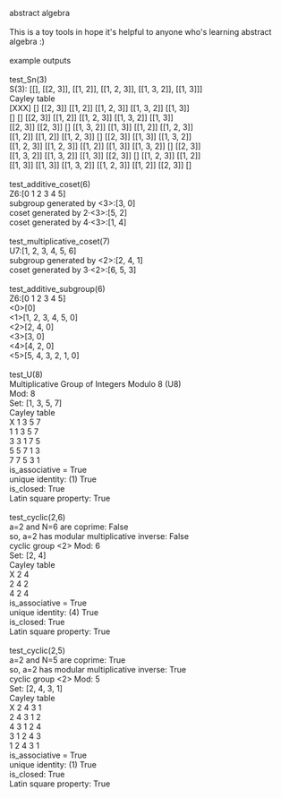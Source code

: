 abstract algebra<br /><br />This is a toy tools in hope it's helpful to anyone who's learning abstract algebra :)<br /><br />example outputs<br /><br />test_Sn(3)<br />S(3): [[], [[2, 3]], [[1, 2]], [[1, 2, 3]], [[1, 3, 2]], [[1, 3]]]<br />Cayley table<br />      [XXX]          []    [[2, 3]]    [[1, 2]] [[1, 2, 3]] [[1, 3, 2]]    [[1, 3]]<br />         []          []    [[2, 3]]    [[1, 2]] [[1, 2, 3]] [[1, 3, 2]]    [[1, 3]]<br />   [[2, 3]]    [[2, 3]]          [] [[1, 3, 2]]    [[1, 3]]    [[1, 2]] [[1, 2, 3]]<br />   [[1, 2]]    [[1, 2]] [[1, 2, 3]]          []    [[2, 3]]    [[1, 3]] [[1, 3, 2]]<br />[[1, 2, 3]] [[1, 2, 3]]    [[1, 2]]    [[1, 3]] [[1, 3, 2]]          []    [[2, 3]]<br />[[1, 3, 2]] [[1, 3, 2]]    [[1, 3]]    [[2, 3]]          [] [[1, 2, 3]]    [[1, 2]]<br />   [[1, 3]]    [[1, 3]] [[1, 3, 2]] [[1, 2, 3]]    [[1, 2]]    [[2, 3]]          []<br /><br />test_additive_coset(6)<br />Z6:[0 1 2 3 4 5]<br />subgroup generated by <3>:[3, 0]<br />coset generated by 2·<3>:[5, 2]<br />coset generated by 4·<3>:[1, 4]<br /><br />test_multiplicative_coset(7)<br />U7:[1, 2, 3, 4, 5, 6]<br />subgroup generated by <2>:[2, 4, 1]<br />coset generated by 3·<2>:[6, 5, 3]<br /><br />test_additive_subgroup(6)<br />Z6:[0 1 2 3 4 5]<br /><0>[0]<br /><1>[1, 2, 3, 4, 5, 0]<br /><2>[2, 4, 0]<br /><3>[3, 0]<br /><4>[4, 2, 0]<br /><5>[5, 4, 3, 2, 1, 0]<br /><br />test_U(8)<br />Multiplicative Group of Integers Modulo 8 (U8)<br />Mod: 8<br />Set: [1, 3, 5, 7]<br />Cayley table<br />X 1 3 5 7 <br />1 1 3 5 7 <br />3 3 1 7 5 <br />5 5 7 1 3 <br />7 7 5 3 1 <br />is_associative = True<br />unique identity: (1) True<br />is_closed: True<br />Latin square property: True<br /><br />test_cyclic(2,6)<br />a=2 and N=6 are coprime: False<br />so, a=2 has modular multiplicative inverse: False<br />cyclic group <2> Mod: 6<br />Set: [2, 4]<br />Cayley table<br />X 2 4 <br />2 4 2 <br />4 2 4 <br />is_associative = True<br />unique identity: (4) True<br />is_closed: True<br />Latin square property: True<br /><br />test_cyclic(2,5)<br />a=2 and N=5 are coprime: True<br />so, a=2 has modular multiplicative inverse: True<br />cyclic group <2> Mod: 5<br />Set: [2, 4, 3, 1]<br />Cayley table<br />X 2 4 3 1 <br />2 4 3 1 2 <br />4 3 1 2 4 <br />3 1 2 4 3 <br />1 2 4 3 1 <br />is_associative = True<br />unique identity: (1) True<br />is_closed: True<br />Latin square property: True<br />
